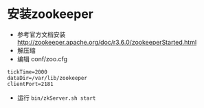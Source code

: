 # 安装zookeeper

- 参考官方文档安装
http://zookeeper.apache.org/doc/r3.6.0/zookeeperStarted.html
- 解压缩
- 编辑 conf/zoo.cfg
```
tickTime=2000
dataDir=/var/lib/zookeeper
clientPort=2181
```
- 运行 `bin/zkServer.sh start`

